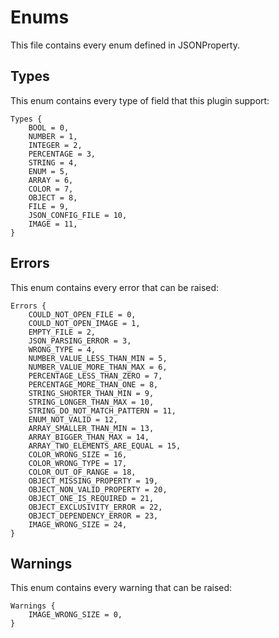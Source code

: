 # Enums

This file contains every enum defined in JSONProperty.

## Types

This enum contains every type of field that this plugin support:

```GDScript
Types {
    BOOL = 0,
    NUMBER = 1,
    INTEGER = 2,
    PERCENTAGE = 3,
    STRING = 4,
    ENUM = 5,
    ARRAY = 6,
    COLOR = 7,
    OBJECT = 8,
    FILE = 9,
    JSON_CONFIG_FILE = 10,
    IMAGE = 11,
}
```

## Errors

This enum contains every error that can be raised:

```GDScript
Errors {
	COULD_NOT_OPEN_FILE = 0,
	COULD_NOT_OPEN_IMAGE = 1,
	EMPTY_FILE = 2,
	JSON_PARSING_ERROR = 3,
	WRONG_TYPE = 4,
	NUMBER_VALUE_LESS_THAN_MIN = 5,
	NUMBER_VALUE_MORE_THAN_MAX = 6,
	PERCENTAGE_LESS_THAN_ZERO = 7,
	PERCENTAGE_MORE_THAN_ONE = 8,
	STRING_SHORTER_THAN_MIN = 9,
	STRING_LONGER_THAN_MAX = 10,
	STRING_DO_NOT_MATCH_PATTERN = 11,
	ENUM_NOT_VALID = 12,
	ARRAY_SMALLER_THAN_MIN = 13,
	ARRAY_BIGGER_THAN_MAX = 14,
	ARRAY_TWO_ELEMENTS_ARE_EQUAL = 15,
	COLOR_WRONG_SIZE = 16,
	COLOR_WRONG_TYPE = 17,
	COLOR_OUT_OF_RANGE = 18,
	OBJECT_MISSING_PROPERTY = 19,
	OBJECT_NON_VALID_PROPERTY = 20,
	OBJECT_ONE_IS_REQUIRED = 21,
	OBJECT_EXCLUSIVITY_ERROR = 22,
	OBJECT_DEPENDENCY_ERROR = 23,
	IMAGE_WRONG_SIZE = 24,
}
```

## Warnings

This enum contains every warning that can be raised:

```GDScript
Warnings {
	IMAGE_WRONG_SIZE = 0,
}
```

